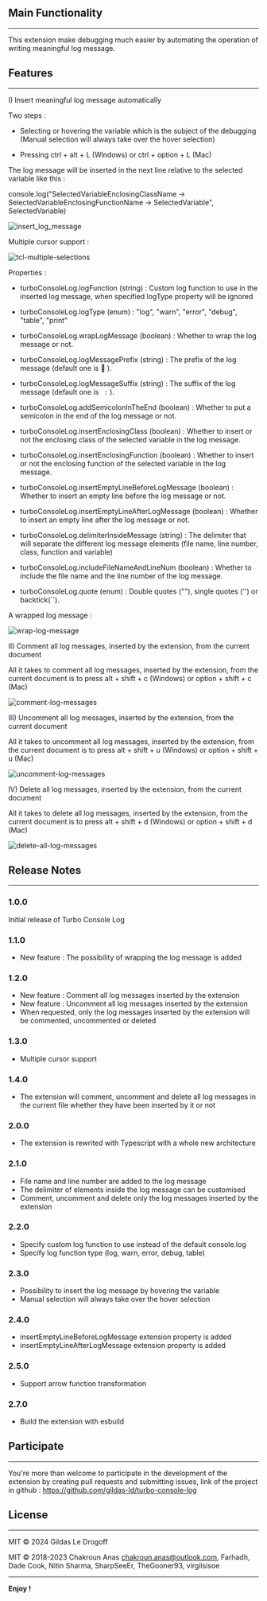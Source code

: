 ## Main Functionality

---

This extension make debugging much easier by automating the operation of writing meaningful log message.

## Features

---

I) Insert meaningful log message automatically

Two steps :

- Selecting or hovering the variable which is the subject of the debugging (Manual selection will always take over the hover selection)

- Pressing ctrl + alt + L (Windows) or ctrl + option + L (Mac)

The log message will be inserted in the next line relative to the selected variable like this :

console.log("SelectedVariableEnclosingClassName -> SelectedVariableEnclosingFunctionName -> SelectedVariable", SelectedVariable)

![insert_log_message](./doc/insert-log-message.gif 'Inserting meaningful log message after selecting a variable')

Multiple cursor support :

![tcl-multiple-selections](./doc/tcl-multiple-selections.gif 'Multiple cursor support')

Properties :

- turboConsoleLog.logFunction (string) : Custom log function to use in the inserted log message, when specified logType property will be ignored

- turboConsoleLog.logType (enum) : "log", "warn", "error", "debug", "table", "print"

- turboConsoleLog.wrapLogMessage (boolean) : Whether to wrap the log message or not.

- turboConsoleLog.logMessagePrefix (string) : The prefix of the log message (default one is 🚀 ).

- turboConsoleLog.logMessageSuffix (string) : The suffix of the log message (default one is ` :` ).

- turboConsoleLog.addSemicolonInTheEnd (boolean) : Whether to put a semicolon in the end of the log message or not.

- turboConsoleLog.insertEnclosingClass (boolean) : Whether to insert or not the enclosing class of the selected variable in the log message.

- turboConsoleLog.insertEnclosingFunction (boolean) : Whether to insert or not the enclosing function of the selected variable in the log message.

- turboConsoleLog.insertEmptyLineBeforeLogMessage (boolean) : Whether to insert an empty line before the log message or not.

- turboConsoleLog.insertEmptyLineAfterLogMessage (boolean) : Whether to insert an empty line after the log message or not.

- turboConsoleLog.delimiterInsideMessage (string) : The delimiter that will separate the different log message elements (file name, line number, class, function and variable)

- turboConsoleLog.includeFileNameAndLineNum (boolean) : Whether to include the file name and the line number of the log message.

- turboConsoleLog.quote (enum) : Double quotes (""), single quotes ('') or backtick(``).

A wrapped log message :

![wrap-log-message](./doc/wrap-log-message.gif 'Wrapping The log message')

II) Comment all log messages, inserted by the extension, from the current document

All it takes to comment all log messages, inserted by the extension, from the current document is to press alt + shift + c (Windows) or option + shift + c (Mac)

![comment-log-messages](./doc/comment-log-messages.gif 'Comment all log messages, inserted by the extension, from the current file')

III) Uncomment all log messages, inserted by the extension, from the current document

All it takes to uncomment all log messages, inserted by the extension, from the current document is to press alt + shift + u (Windows) or option + shift + u (Mac)

![uncomment-log-messages](./doc/uncomment-log-messages.gif 'Uncomment all log messages, inserted by the extension, from the current file')

IV) Delete all log messages, inserted by the extension, from the current document

All it takes to delete all log messages, inserted by the extension, from the current document is to press alt + shift + d (Windows) or option + shift + d (Mac)

![delete-all-log-messages](./doc/delete-all-log-messages.gif 'Delete all log messages, inserted by the extension, from the current file')

## Release Notes

---

### 1.0.0

Initial release of Turbo Console Log

### 1.1.0

- New feature : The possibility of wrapping the log message is added

### 1.2.0

- New feature : Comment all log messages inserted by the extension
- New feature : Uncomment all log messages inserted by the extension
- When requested, only the log messages inserted by the extension will be commented, uncommented or deleted

### 1.3.0

- Multiple cursor support

### 1.4.0

- The extension will comment, uncomment and delete all log messages in the current file whether they have been inserted by it or not

### 2.0.0

- The extension is rewrited with Typescript with a whole new architecture

### 2.1.0

- File name and line number are added to the log message
- The delimiter of elements inside the log message can be customised
- Comment, uncomment and delete only the log messages inserted by the extension

### 2.2.0

- Specify custom log function to use instead of the default console.log
- Specify log function type (log, warn, error, debug, table)

### 2.3.0

- Possibility to insert the log message by hovering the variable
- Manual selection will always take over the hover selection

### 2.4.0

- insertEmptyLineBeforeLogMessage extension property is added
- insertEmptyLineAfterLogMessage extension property is added

### 2.5.0

- Support arrow function transformation

### 2.7.0

- Build the extension with esbuild

## Participate

---

You're more than welcome to participate in the development of the extension by creating pull requests and submitting issues, link of the project in github : https://github.com/gildas-ld/turbo-console-log

## License

---

MIT &copy; 2024 Gildas Le Drogoff

MIT &copy; 2018-2023 Chakroun Anas <chakroun.anas@outlook.com>, Farhadh, Dade Cook, Nitin Sharma, SharpSeeEr, TheGooner93, virgilsisoe

---

**Enjoy !**
